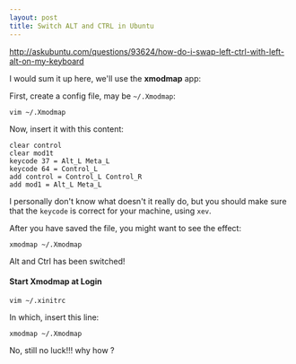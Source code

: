 ```yaml
---
layout: post
title: Switch ALT and CTRL in Ubuntu
---
```

http://askubuntu.com/questions/93624/how-do-i-swap-left-ctrl-with-left-alt-on-my-keyboard

I would sum it up here, we'll use the **xmodmap** app:

First, create a config file, may be `~/.Xmodmap`:

```
vim ~/.Xmodmap
```

Now, insert it with this content:

```
clear control
clear mod1t
keycode 37 = Alt_L Meta_L
keycode 64 = Control_L
add control = Control_L Control_R
add mod1 = Alt_L Meta_L
```

I personally don't know what doesn't it really do, but you should make sure that the `keycode` is correct for your machine, using `xev`.

After you have saved the file, you might want to see the effect:

```
xmodmap ~/.Xmodmap
```

Alt and Ctrl has been switched!

#### Start Xmodmap at Login

```
vim ~/.xinitrc
```

In which, insert this line:

```
xmodmap ~/.Xmodmap
```

No, still no luck!!! why how ? 
